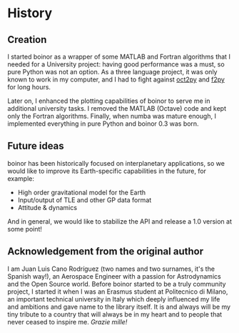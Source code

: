# History

## Creation

I started boinor as a wrapper of some MATLAB and Fortran algorithms
that I needed for a University project: having good performance was a
must, so pure Python was not an option. As a three language project, it
was only known to work in my computer, and I had to fight against [oct2py](https://pypi.org/project/oct2py/)
and [f2py](https://numpy.org/doc/stable/f2py/) for long hours.

Later on, I enhanced the plotting capabilities of boinor to serve me in
additional university tasks. I removed the MATLAB (Octave) code and kept
only the Fortran algorithms. Finally, when numba was mature enough, I
implemented everything in pure Python and boinor 0.3 was born.

## Future ideas

boinor has been historically focused on interplanetary applications,
so we would like to improve its Earth-specific capabilities in the future,
for example:

- High order gravitational model for the Earth
- Input/output of TLE and other GP data format
- Attitude & dynamics

And in general, we would like to stabilize the API
and release a 1.0 version at some point!

## Acknowledgement from the original author

I am Juan Luis Cano Rodríguez (two names and two surnames, it\'s the
Spanish way!), an Aerospace Engineer with a passion for Astrodynamics
and the Open Source world. Before boinor started to be a truly
community project, I started it when I was an Erasmus student at
Politecnico di Milano, an important technical university in Italy which
deeply influenced my life and ambitions and gave name to the library
itself. It is and always will be my tiny tribute to a country that will
always be in my heart and to people that never ceased to inspire me.
*Grazie mille!*
